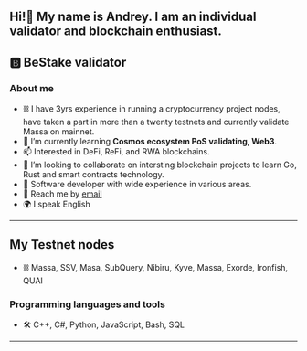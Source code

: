 ## Hi!👋 My name is Andrey. I am an individual validator and blockchain enthusiast.

## 🅱️ BeStake validator

### About me
- ⛓️ I have 3yrs experience in running a cryptocurrency project nodes, have taken a part in more than a twenty testnets and currently validate Massa on mainnet.
- 🌱 I’m currently learning **Cosmos ecosystem PoS validating, Web3**.
- 📫 Interested in DeFi, ReFi, and RWA blockchains.
- 👯 I’m looking to collaborate on intersting blockchain projects to learn Go, Rust and smart contracts technology.
- 📄 Software developer with wide experience in various areas.
- 📧 Reach me by [email](mailto:arxagon@gmail.com)
- 🌍 I speak English

---
## My Testnet nodes
- ⛓️ Massa, SSV, Masa, SubQuery, Nibiru, Kyve, Massa, Exorde, Ironfish, QUAI


### Programming languages and tools
- 🛠️ C++, C#, Python, JavaScript, Bash, SQL

---

